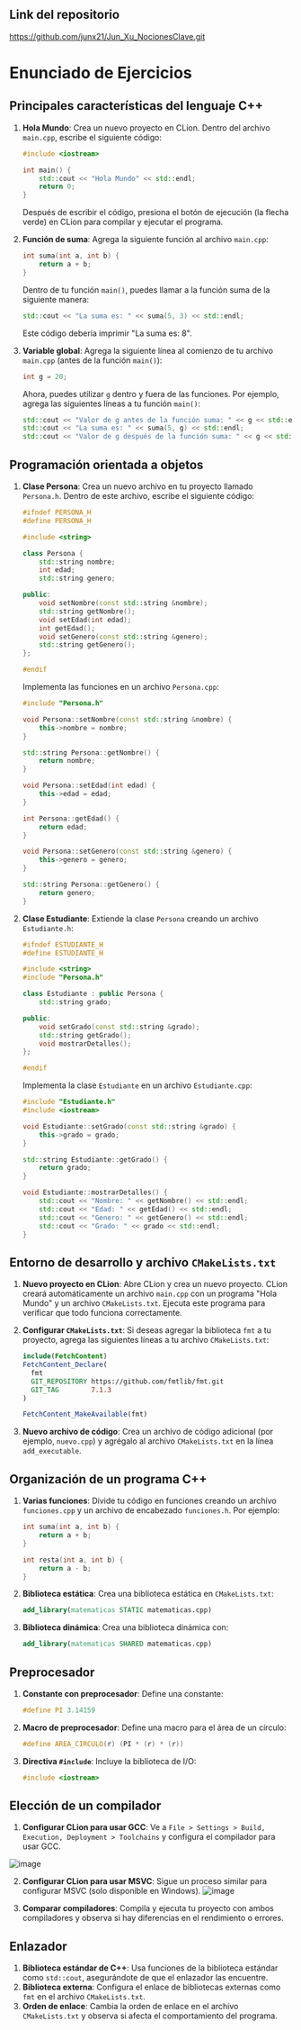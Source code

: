 ## Link del repositorio


https://github.com/junx21/Jun_Xu_NocionesClave.git


# Enunciado de Ejercicios

## Principales características del lenguaje C++

1. **Hola Mundo**: Crea un nuevo proyecto en CLion. Dentro del archivo `main.cpp`, escribe el siguiente código:

    ```cpp
    #include <iostream>

    int main() {
        std::cout << "Hola Mundo" << std::endl;
        return 0;
    }
    ```

    Después de escribir el código, presiona el botón de ejecución (la flecha verde) en CLion para compilar y ejecutar el programa.

2. **Función de suma**: Agrega la siguiente función al archivo `main.cpp`:

    ```cpp
    int suma(int a, int b) {
        return a + b;
    }
    ```

    Dentro de tu función `main()`, puedes llamar a la función suma de la siguiente manera:

    ```cpp
    std::cout << "La suma es: " << suma(5, 3) << std::endl;
    ```

    Este código debería imprimir "La suma es: 8".

3. **Variable global**: Agrega la siguiente línea al comienzo de tu archivo `main.cpp` (antes de la función `main()`):

    ```cpp
    int g = 20;
    ```

    Ahora, puedes utilizar `g` dentro y fuera de las funciones. Por ejemplo, agrega las siguientes líneas a tu función `main()`:

    ```cpp
    std::cout << "Valor de g antes de la función suma: " << g << std::endl;
    std::cout << "La suma es: " << suma(5, g) << std::endl;
    std::cout << "Valor de g después de la función suma: " << g << std::endl;
    ```

## Programación orientada a objetos

1. **Clase Persona**: Crea un nuevo archivo en tu proyecto llamado `Persona.h`. Dentro de este archivo, escribe el siguiente código:

    ```cpp
    #ifndef PERSONA_H
    #define PERSONA_H

    #include <string>

    class Persona {
        std::string nombre;
        int edad;
        std::string genero;

    public:
        void setNombre(const std::string &nombre);
        std::string getNombre();
        void setEdad(int edad);
        int getEdad();
        void setGenero(const std::string &genero);
        std::string getGenero();
    };

    #endif
    ```

    Implementa las funciones en un archivo `Persona.cpp`:

    ```cpp
    #include "Persona.h"

    void Persona::setNombre(const std::string &nombre) {
        this->nombre = nombre;
    }

    std::string Persona::getNombre() {
        return nombre;
    }

    void Persona::setEdad(int edad) {
        this->edad = edad;
    }

    int Persona::getEdad() {
        return edad;
    }

    void Persona::setGenero(const std::string &genero) {
        this->genero = genero;
    }

    std::string Persona::getGenero() {
        return genero;
    }
    ```

2. **Clase Estudiante**: Extiende la clase `Persona` creando un archivo `Estudiante.h`:

    ```cpp
    #ifndef ESTUDIANTE_H
    #define ESTUDIANTE_H

    #include <string>
    #include "Persona.h"

    class Estudiante : public Persona {
        std::string grado;

    public:
        void setGrado(const std::string &grado);
        std::string getGrado();
        void mostrarDetalles();
    };

    #endif
    ```

    Implementa la clase `Estudiante` en un archivo `Estudiante.cpp`:

    ```cpp
    #include "Estudiante.h"
    #include <iostream>

    void Estudiante::setGrado(const std::string &grado) {
        this->grado = grado;
    }

    std::string Estudiante::getGrado() {
        return grado;
    }

    void Estudiante::mostrarDetalles() {
        std::cout << "Nombre: " << getNombre() << std::endl;
        std::cout << "Edad: " << getEdad() << std::endl;
        std::cout << "Genero: " << getGenero() << std::endl;
        std::cout << "Grado: " << grado << std::endl;
    }
    ```

## Entorno de desarrollo y archivo `CMakeLists.txt`

1. **Nuevo proyecto en CLion**: Abre CLion y crea un nuevo proyecto. CLion creará automáticamente un archivo `main.cpp` con un programa "Hola Mundo" y un archivo `CMakeLists.txt`. Ejecuta este programa para verificar que todo funciona correctamente.

2. **Configurar `CMakeLists.txt`**: Si deseas agregar la biblioteca `fmt` a tu proyecto, agrega las siguientes líneas a tu archivo `CMakeLists.txt`:

    ```cmake
    include(FetchContent)
    FetchContent_Declare(
      fmt
      GIT_REPOSITORY https://github.com/fmtlib/fmt.git
      GIT_TAG        7.1.3
    )

    FetchContent_MakeAvailable(fmt)
    ```

3. **Nuevo archivo de código**: Crea un archivo de código adicional (por ejemplo, `nuevo.cpp`) y agrégalo al archivo `CMakeLists.txt` en la línea `add_executable`.

## Organización de un programa C++

1. **Varias funciones**: Divide tu código en funciones creando un archivo `funciones.cpp` y un archivo de encabezado `funciones.h`. Por ejemplo:

    ```cpp
    int suma(int a, int b) {
        return a + b;
    }

    int resta(int a, int b) {
        return a - b;
    }
    ```

2. **Biblioteca estática**: Crea una biblioteca estática en `CMakeLists.txt`:

    ```cmake
    add_library(matematicas STATIC matematicas.cpp)
    ```

3. **Biblioteca dinámica**: Crea una biblioteca dinámica con:

    ```cmake
    add_library(matematicas SHARED matematicas.cpp)
    ```

## Preprocesador

1. **Constante con preprocesador**: Define una constante:

    ```cpp
    #define PI 3.14159
    ```

2. **Macro de preprocesador**: Define una macro para el área de un círculo:

    ```cpp
    #define AREA_CIRCULO(r) (PI * (r) * (r))
    ```

3. **Directiva `#include`**: Incluye la biblioteca de I/O:

    ```cpp
    #include <iostream>
    ```

## Elección de un compilador

1. **Configurar CLion para usar GCC**: Ve a `File > Settings > Build, Execution, Deployment > Toolchains` y configura el compilador para usar GCC.

![image](https://github.com/user-attachments/assets/7f09625c-5d53-4113-809a-d880b2f4eff7)

2. **Configurar CLion para usar MSVC**: Sigue un proceso similar para configurar MSVC (solo disponible en Windows).
![image](https://github.com/user-attachments/assets/a81dc073-5799-4a36-aeb6-e02eafde9feb)

3. **Comparar compiladores**: Compila y ejecuta tu proyecto con ambos compiladores y observa si hay diferencias en el rendimiento o errores.


## Enlazador

1. **Biblioteca estándar de C++**: Usa funciones de la biblioteca estándar como `std::cout`, asegurándote de que el enlazador las encuentre.
2. **Biblioteca externa**: Configura el enlace de bibliotecas externas como `fmt` en el archivo `CMakeLists.txt`.
3. **Orden de enlace**: Cambia la orden de enlace en el archivo `CMakeLists.txt` y observa si afecta el comportamiento del programa.
